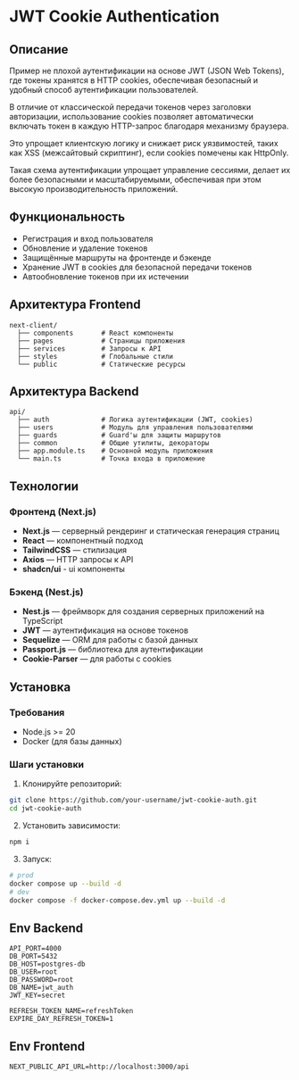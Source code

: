 # JWT Cookie Authentication

## Описание

Пример не плохой аутентификации на основе JWT (JSON Web Tokens), где токены хранятся в HTTP cookies, обеспечивая безопасный и удобный способ аутентификации пользователей.

В отличие от классической передачи токенов через заголовки авторизации, использование cookies позволяет автоматически включать токен в каждую HTTP-запрос благодаря механизму браузера.

Это упрощает клиентскую логику и снижает риск уязвимостей, таких как XSS (межсайтовый скриптинг), если cookies помечены как HttpOnly.

Такая схема аутентификации упрощает управление сессиями, делает их более безопасными и масштабируемыми, обеспечивая при этом высокую производительность приложений.

## Функциональность

- Регистрация и вход пользователя
- Обновление и удаление токенов
- Защищённые маршруты на фронтенде и бэкенде
- Хранение JWT в cookies для безопасной передачи токенов
- Автообновление токенов при их истечении

## Архитектура Frontend
```
next-client/
  ├── components       # React компоненты
  ├── pages            # Страницы приложения
  ├── services         # Запросы к API
  ├── styles           # Глобальные стили
  └── public           # Статические ресурсы
```

## Архитектура Backend
```
api/
  ├── auth             # Логика аутентификации (JWT, cookies)
  ├── users            # Модуль для управления пользователями
  ├── guards           # Guard'ы для защиты маршрутов
  ├── common           # Общие утилиты, декораторы
  ├── app.module.ts    # Основной модуль приложения
  └── main.ts          # Точка входа в приложение
```

## Технологии

### Фронтенд (Next.js)

- **Next.js** — серверный рендеринг и статическая генерация страниц
- **React** — компонентный подход
- **TailwindCSS** — стилизация
- **Axios** — HTTP запросы к API
- **shadcn/ui** - ui компоненты

### Бэкенд (Nest.js)

- **Nest.js** — фреймворк для создания серверных приложений на TypeScript
- **JWT** — аутентификация на основе токенов
- **Sequelize** — ORM для работы с базой данных
- **Passport.js** — библиотека для аутентификации
- **Cookie-Parser** — для работы с cookies

## Установка

### Требования

- Node.js >= 20
- Docker (для базы данных)

### Шаги установки

1. Клонируйте репозиторий:

```bash
git clone https://github.com/your-username/jwt-cookie-auth.git
cd jwt-cookie-auth
```

2. Установить зависимости:

```bash
npm i
```
3. Запуск:

```bash
# prod
docker compose up --build -d
# dev
docker compose -f docker-compose.dev.yml up --build -d
```

## Env Backend

```
API_PORT=4000
DB_PORT=5432
DB_HOST=postgres-db
DB_USER=root
DB_PASSWORD=root
DB_NAME=jwt_auth
JWT_KEY=secret

REFRESH_TOKEN_NAME=refreshToken
EXPIRE_DAY_REFRESH_TOKEN=1
```

## Env Frontend

```
NEXT_PUBLIC_API_URL=http://localhost:3000/api
```

